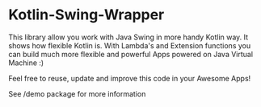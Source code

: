 # Kotlin-Swing-Wrapper
This library allow you work with Java Swing in more handy Kotlin way.
It shows how flexible Kotlin is. With Lambda's and Extension functions you 
can build much more flexible and powerful Apps powered on Java Virtual Machine :)

Feel free to reuse, update and improve this code in your Awesome Apps!

See /demo package for more information
